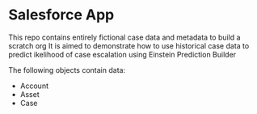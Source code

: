 # Salesforce App
This repo contains entirely fictional case data and metadata to build a scratch org
It is aimed to demonstrate how to use historical case data to predict ikelihood of case escalation using Einstein Prediction Builder

The following objects contain data:
- Account
- Asset
- Case



